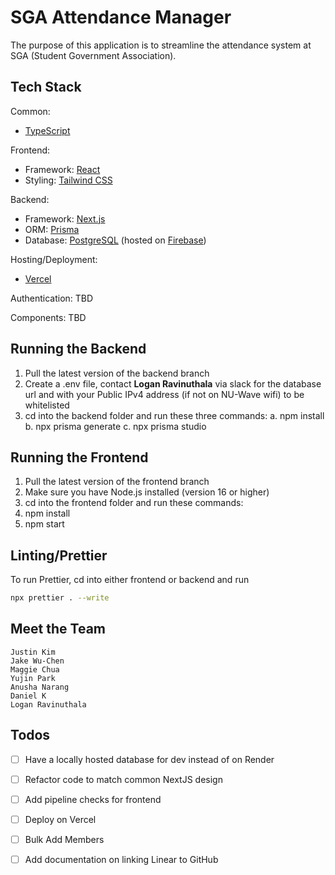 # SGA Attendance Manager

The purpose of this application is to streamline the attendance system at SGA (Student Government Association).

## Tech Stack

Common:

- [TypeScript](https://www.typescriptlang.org/)

Frontend:

- Framework: [React](https://react.dev/)
- Styling: [Tailwind CSS](https://tailwindcss.com/docs/installation)

Backend:

- Framework: [Next.js](https://nextjs.org/docs)
- ORM: [Prisma](https://www.prisma.io/docs)
- Database: [PostgreSQL](https://www.postgresql.org/docs/) (hosted on [Firebase](https://firebase.google.com/docs))

Hosting/Deployment:
- [Vercel](https://vercel.com/docs)

Authentication: TBD

Components: TBD

## Running the Backend

1. Pull the latest version of the backend branch
2. Create a .env file, contact **Logan Ravinuthala** via slack for the database url and with your Public IPv4 address (if not on NU-Wave wifi) to be whitelisted
3. cd into the backend folder and run these three commands:
a. npm install
b. npx prisma generate
c. npx prisma studio

## Running the Frontend

1. Pull the latest version of the frontend branch
2. Make sure you have Node.js installed (version 16 or higher)
3. cd into the frontend folder and run these commands:
4. npm install
5. npm start

## Linting/Prettier
To run Prettier, cd into either frontend or backend and run
```bash
npx prettier . --write
```

## Meet the Team

```
Justin Kim
Jake Wu-Chen
Maggie Chua
Yujin Park
Anusha Narang
Daniel K
Logan Ravinuthala
```

## Todos
- [ ] Have a locally hosted database for dev instead of on Render

- [ ] Refactor code to match common NextJS design

- [ ] Add pipeline checks for frontend

- [ ] Deploy on Vercel
- [ ] Bulk Add Members
- [ ] Add documentation on linking Linear to GitHub
      
